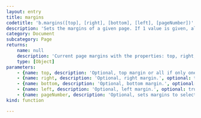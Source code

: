 ```yaml
---
layout: entry
title: margins
codetitle: 'b.margins([top], [right], [bottom], [left], [pageNumber])'
description: 'Sets the margins of a given page. If 1 value is given, all 4 sides are set equally. If 4 values are given, the current page will be adjusted. Adding a 5th value will set the margin of a given page. Calling the function without any values, will return the margins for the current page.'
category: Document
subcategory: Page
returns:
    name: null
    description: 'Current page margins with the properties: top, right, bottom, left.'
    type: [Object]
parameters:
    - {name: top, description: 'Optional, top margin or all if only one.', optional: true, type: [Number]}
    - {name: right, description: 'Optional, right margin.', optional: true, type: [Number]}
    - {name: bottom, description: 'Optional, bottom margin.', optional: true, type: [Number]}
    - {name: left, description: 'Optional, left margin.', optional: true, type: [Number]}
    - {name: pageNumber, description: 'Optional, sets margins to selected page, currentPage() if left blank.', optional: true, type: [Number]}
kind: function

---
```

